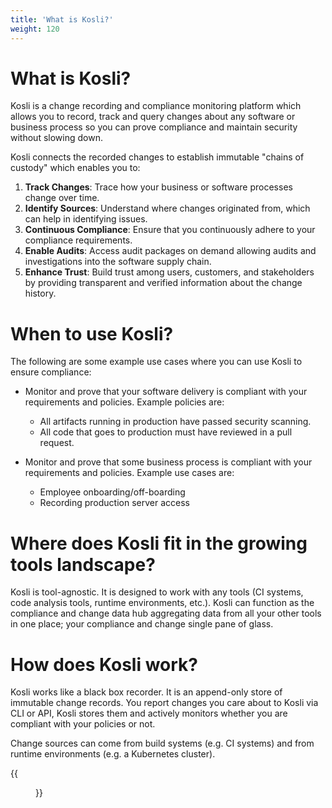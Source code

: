 ```yaml
---
title: 'What is Kosli?'
weight: 120
---
```

# What is Kosli?

Kosli is a change recording and compliance monitoring platform which allows you to record, track and query changes about any software or business process so you can prove compliance and maintain security without slowing down.

Kosli connects the recorded changes to establish immutable "chains of custody" which enables you to:

1. **Track Changes**: Trace how your business or software processes change over time.
2. **Identify Sources**: Understand where changes originated from, which can help in identifying issues.
3. **Continuous Compliance**: Ensure that you continuously adhere to your compliance requirements.
4. **Enable Audits**: Access audit packages on demand allowing audits and investigations into the software supply chain.
5. **Enhance Trust**: Build trust among users, customers, and stakeholders by providing transparent and verified information about the change history.

# When to use Kosli?

The following are some example use cases where you can use Kosli to ensure compliance:

- Monitor and prove that your software delivery is compliant with your requirements and policies. Example policies are:
  - All artifacts running in production have passed security scanning.
  - All code that goes to production must have reviewed in a pull request.

- Monitor and prove that some business process is compliant with your requirements and policies. Example use cases are:
  - Employee onboarding/off-boarding
  - Recording production server access

# Where does Kosli fit in the growing tools landscape?

Kosli is tool-agnostic. It is designed to work with any tools (CI systems, code analysis tools, runtime environments, etc.). Kosli can function as the compliance and change data hub aggregating data from all your other tools in one place; your compliance and change single pane of glass. 

# How does Kosli work?

Kosli works like a black box recorder. It is an append-only store of immutable change records. You report changes you care about to Kosli via CLI or API, Kosli stores them and actively monitors whether you are compliant with your policies or not.

Change sources can come from build systems (e.g. CI systems) and from runtime environments (e.g. a Kubernetes cluster).

{{<figure src="/images/kosli-overview-docs.jpg" alt="Kosli overview" width="1000">}}


